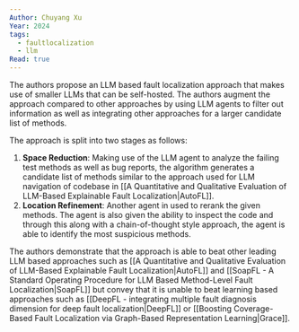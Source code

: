 ```yaml
---
Author: Chuyang Xu
Year: 2024
tags:
  - faultlocalization
  - llm
Read: true
---
```

The authors propose an LLM based fault localization approach that makes use of smaller LLMs that can be self-hosted. The authors augment the approach compared to other approaches by using LLM agents to filter out information as well as integrating other approaches for a larger candidate list of methods.

The approach is split into two stages as follows:
1. **Space Reduction**: Making use of the LLM agent to analyze the failing test methods as well as bug reports, the algorithm generates a candidate list of methods similar to the approach used for LLM navigation of codebase in [[A Quantitative and Qualitative Evaluation of LLM-Based Explainable Fault Localization|AutoFL]].
2. **Location Refinement**: Another agent in used to rerank the given methods. The agent is also given the ability to inspect the code and through this along with a chain-of-thought style approach, the agent is able to identify the most suspicious methods.

The authors demonstrate that the approach is able to beat other leading LLM based approaches such as [[A Quantitative and Qualitative Evaluation of LLM-Based Explainable Fault Localization|AutoFL]] and [[SoapFL - A Standard Operating Procedure for LLM Based Method-Level Fault Localization|SoapFL]] but convey that it is unable to beat learning based approaches such as [[DeepFL - integrating multiple fault diagnosis dimension for deep fault localization|DeepFL]] or [[Boosting Coverage-Based Fault Localization via Graph-Based Representation Learning|Grace]].